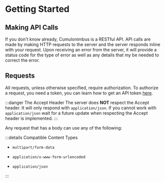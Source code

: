 # Getting Started

## Making API Calls

If you don't know already, Cumulonimbus is a RESTful API. API calls are made by making HTTP requests to the server and the server responds inline with your request. Upon receiving an error from the server, it will provide a status code for the type of error as well as any details that my be needed to correct the error.

## Requests

All requests, unless otherwise specified, require authorization. To authorize a request, you need a token, you can learn how to get an API token [here](/reference/faq.md#getting-an-api-token).

:::danger The Accept Header
The server does **NOT** respect the Accept header. It will only respond with `application/json`. If you cannot work with `application/json` wait for a future update when respecting the Accept header is implemented.
:::

Any request that has a body can use any of the following:

:::details Compatible Content Types

- `multipart/form-data`

- `application/x-www-form-urlencoded`

- `application/json`

:::

